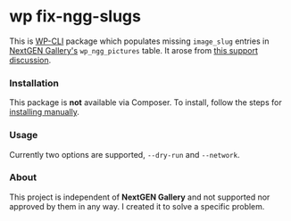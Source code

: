wp fix-ngg-slugs
================

This is [WP-CLI](http://wp-cli.org/) package which populates missing `image_slug` entries in [NextGEN Gallery's](https://wordpress.org/plugins/nextgen-gallery/) `wp_ngg_pictures` table. It arose from [this support discussion](https://wordpress.org/support/topic/imagebrowser-next-and-prev-buttons-do-nothing-after-update?replies=13).

### Installation
This package is **not** available via Composer. To install, follow the steps for [installing manually](https://github.com/wp-cli/wp-cli/wiki/Community-Packages#installing-a-package-without-composer).

### Usage
Currently two options are supported, `--dry-run` and `--network`.

### About
This project is independent of **NextGEN Gallery** and not supported nor approved by them in any way. I created it to solve a specific problem.
